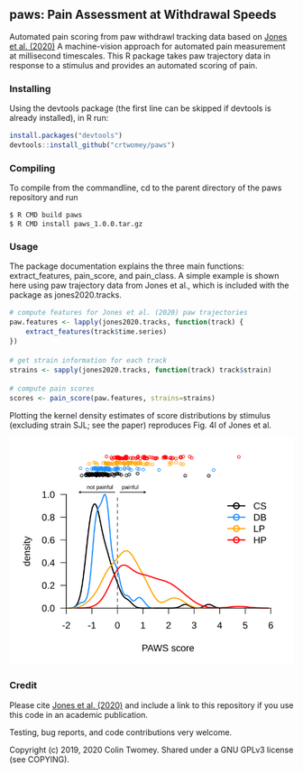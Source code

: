 
## paws: Pain Assessment at Withdrawal Speeds

Automated pain scoring from paw withdrawl tracking data based on
[Jones et al. (2020)](https://doi.org/10.1101/2020.02.18.955070)
A machine-vision approach for automated pain measurement at millisecond
timescales. This R package takes paw trajectory data in response to a
stimulus and provides an automated scoring of pain.

### Installing

Using the devtools package (the first line can be skipped if devtools is
already installed), in R run:

```R
install.packages("devtools")
devtools::install_github("crtwomey/paws")
```

### Compiling

To compile from the commandline, cd to the parent directory of the paws
repository and run

```console
$ R CMD build paws
$ R CMD install paws_1.0.0.tar.gz
```

### Usage

The package documentation explains the three main functions:
extract_features, pain_score, and pain_class. A simple example
is shown here using paw trajectory data from Jones et al.,
which is included with the package as jones2020.tracks.

```R
# compute features for Jones et al. (2020) paw trajectories
paw.features <- lapply(jones2020.tracks, function(track) {
	extract_features(track$time.series)
})

# get strain information for each track
strains <- sapply(jones2020.tracks, function(track) track$strain)

# compute pain scores
scores <- pain_score(paw.features, strains=strains)
```

Plotting the kernel density estimates of score distributions by stimulus
(excluding strain SJL; see the paper) reproduces Fig. 4I of Jones et al.

![Figure 4I](figure4I.svg)

### Credit

Please cite [Jones et al. (2020)](https://doi.org/10.1101/2020.02.18.955070)
and include a link to this repository if you use this code in an academic
publication.

Testing, bug reports, and code contributions very welcome.

Copyright (c) 2019, 2020 Colin Twomey.
Shared under a GNU GPLv3 license (see COPYING).

